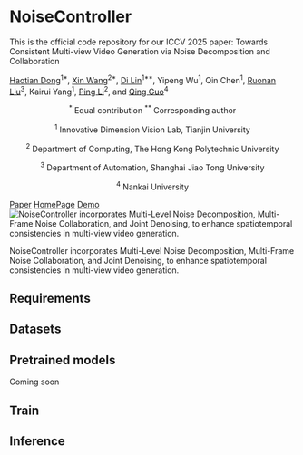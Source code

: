 # NoiseController
This is the official code repository for our ICCV 2025 paper:
Towards Consistent Multi-view Video Generation via Noise Decomposition and Collaboration

[Haotian Dong](https://scholar.google.com/citations?hl=zh-CN&user=tFiO2ggAAAAJ&view_op=list_works&sortby=pubdate)<sup>1\*</sup>, [Xin Wang](https://scholar.google.com/citations?user=hIztErEAAAAJ&hl=zh-CN)<sup>2*</sup>, [Di Lin](https://dilincv.github.io/)<sup>1**</sup>, Yipeng Wu<sup>1</sup>, Qin Chen<sup>1</sup>, [Ruonan Liu](https://ruonanliu.com/)<sup>3</sup>, Kairui Yang<sup>1</sup>, [Ping Li](https://www4.comp.polyu.edu.hk/~pinli/)<sup>2</sup>, and [Qing Guo](https://tsingqguo.github.io/)<sup>4</sup>

<p align="center"> <sup>*</sup> Equal contribution <sup>**</sup> Corresponding author</p>
<p align="center"> <sup>1</sup> Innovative Dimension Vision Lab, Tianjin University</p>
<p align="center"> <sup>2</sup> Department of Computing, The Hong Kong Polytechnic University</p>
<p align="center"> <sup>3</sup> Department of Automation, Shanghai Jiao Tong University</p>
<p align="center"> <sup>4</sup> Nankai University</p>

[Paper](https://arxiv.org/abs/2504.18448) [HomePage](https://dilincv.github.io/) [Demo](./video)
![NoiseController incorporates Multi-Level Noise Decomposition, Multi-Frame Noise Collaboration, and Joint Denoising, to enhance spatiotemporal consistencies in multi-view video generation.
](./Figures/overview.png)

NoiseController incorporates Multi-Level Noise Decomposition, Multi-Frame Noise Collaboration, and Joint Denoising, to enhance spatiotemporal consistencies in multi-view video generation.

## Requirements

## Datasets


## Pretrained models

Coming soon

## Train


## Inference
